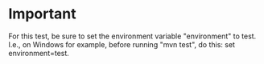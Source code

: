 # Important
For this test, be sure to set the environment variable "environment" to test.
I.e., on Windows for example, before running "mvn test", do this:
set environment=test.